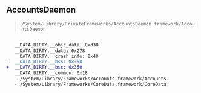 ## AccountsDaemon

> `/System/Library/PrivateFrameworks/AccountsDaemon.framework/AccountsDaemon`

```diff

   __DATA_DIRTY.__objc_data: 0xd38
   __DATA_DIRTY.__data: 0x278
   __DATA_DIRTY.__crash_info: 0x40
-  __DATA_DIRTY.__bss: 0x358
+  __DATA_DIRTY.__bss: 0x350
   __DATA_DIRTY.__common: 0x18
   - /System/Library/Frameworks/Accounts.framework/Accounts
   - /System/Library/Frameworks/CoreData.framework/CoreData

```
